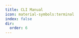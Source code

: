 ```yaml
---
title: CLI Manual
icon: material-symbols:terminal
index: false
dir:
  order: 6
---
```


<Catalog base='/en-us/manual/cli/' />
